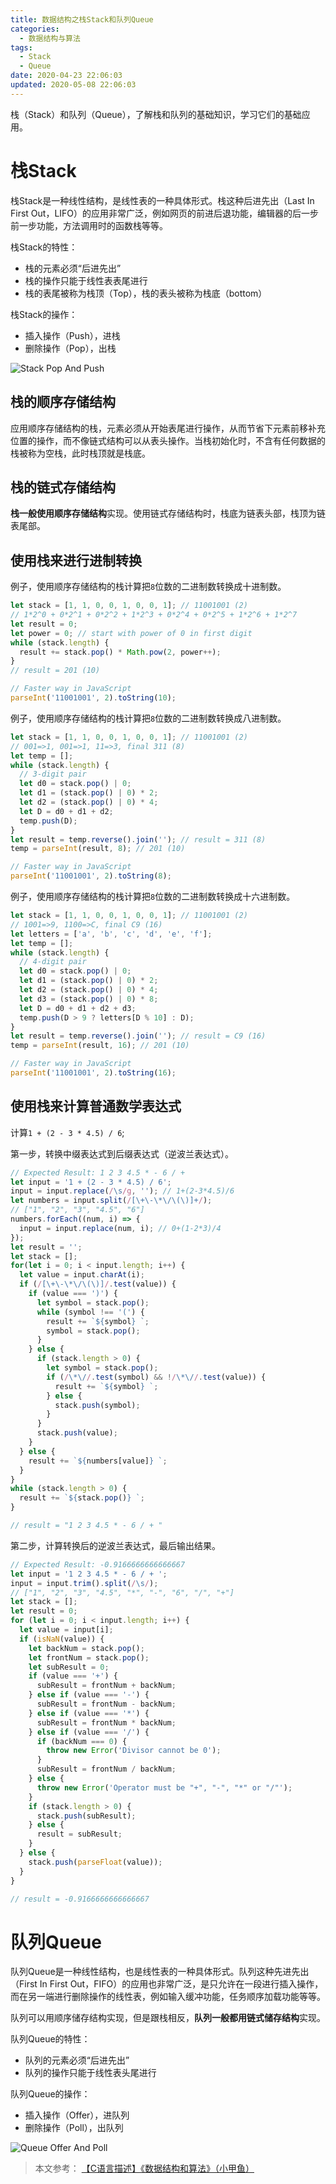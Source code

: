 ```yaml
---
title: 数据结构之栈Stack和队列Queue
categories:
  - 数据结构与算法
tags:
  - Stack
  - Queue
date: 2020-04-23 22:06:03
updated: 2020-05-08 22:06:03
---
```


栈（Stack）和队列（Queue），了解栈和队列的基础知识，学习它们的基础应用。

<!-- more -->

# 栈Stack

栈Stack是一种线性结构，是线性表的一种具体形式。栈这种后进先出（Last In First Out，LIFO）的应用非常广泛，例如网页的前进后退功能，编辑器的后一步前一步功能，方法调用时的函数栈等等。

栈Stack的特性：
- 栈的元素必须“后进先出”
- 栈的操作只能于线性表表尾进行
- 栈的表尾被称为栈顶（Top），栈的表头被称为栈底（bottom）

栈Stack的操作：
- 插入操作（Push），进栈
- 删除操作（Pop），出栈

![Stack Pop And Push](/gallery/data-structure-stack.png)

## 栈的顺序存储结构

应用顺序存储结构的栈，元素必须从开始表尾进行操作，从而节省下元素前移补充位置的操作，而不像链式结构可以从表头操作。当栈初始化时，不含有任何数据的栈被称为空栈，此时栈顶就是栈底。

## 栈的链式存储结构

**栈一般使用顺序存储结构**实现。使用链式存储结构时，栈底为链表头部，栈顶为链表尾部。

## 使用栈来进行进制转换

例子，使用顺序存储结构的栈计算把`8`位数的二进制数转换成十进制数。
``` js Javascript
let stack = [1, 1, 0, 0, 1, 0, 0, 1]; // 11001001 (2)
// 1*2^0 + 0*2^1 + 0*2^2 + 1*2^3 + 0*2^4 + 0*2^5 + 1*2^6 + 1*2^7
let result = 0;
let power = 0; // start with power of 0 in first digit
while (stack.length) {
  result += stack.pop() * Math.pow(2, power++);
}
// result = 201 (10)

// Faster way in JavaScript
parseInt('11001001', 2).toString(10);
```

例子，使用顺序存储结构的栈计算把`8`位数的二进制数转换成八进制数。
``` js Javascript
let stack = [1, 1, 0, 0, 1, 0, 0, 1]; // 11001001 (2)
// 001=>1, 001=>1, 11=>3, final 311 (8)
let temp = [];
while (stack.length) {
  // 3-digit pair
  let d0 = stack.pop() | 0;
  let d1 = (stack.pop() | 0) * 2;
  let d2 = (stack.pop() | 0) * 4;
  let D = d0 + d1 + d2;
  temp.push(D);
}
let result = temp.reverse().join(''); // result = 311 (8)
temp = parseInt(result, 8); // 201 (10)

// Faster way in JavaScript
parseInt('11001001', 2).toString(8);
```

例子，使用顺序存储结构的栈计算把`8`位数的二进制数转换成十六进制数。
``` js Javascript
let stack = [1, 1, 0, 0, 1, 0, 0, 1]; // 11001001 (2)
// 1001=>9, 1100=>C, final C9 (16)
let letters = ['a', 'b', 'c', 'd', 'e', 'f'];
let temp = [];
while (stack.length) {
  // 4-digit pair
  let d0 = stack.pop() | 0;
  let d1 = (stack.pop() | 0) * 2;
  let d2 = (stack.pop() | 0) * 4;
  let d3 = (stack.pop() | 0) * 8;
  let D = d0 + d1 + d2 + d3;
  temp.push(D > 9 ? letters[D % 10] : D);
}
let result = temp.reverse().join(''); // result = C9 (16)
temp = parseInt(result, 16); // 201 (10)

// Faster way in JavaScript
parseInt('11001001', 2).toString(16);
```

## 使用栈来计算普通数学表达式

计算`1 + (2 - 3 * 4.5) / 6`;

第一步，转换中缀表达式到后缀表达式（逆波兰表达式）。

``` js JavaScript
// Expected Result: 1 2 3 4.5 * - 6 / +
let input = '1 + (2 - 3 * 4.5) / 6';
input = input.replace(/\s/g, ''); // 1+(2-3*4.5)/6
let numbers = input.split(/[\+\-\*\/\(\)]+/);
// ["1", "2", "3", "4.5", "6"]
numbers.forEach((num, i) => {
  input = input.replace(num, i); // 0+(1-2*3)/4
});
let result = '';
let stack = [];
for(let i = 0; i < input.length; i++) {
  let value = input.charAt(i);
  if (/[\+\-\*\/\(\)]/.test(value)) {
    if (value === ')') {
      let symbol = stack.pop();
      while (symbol !== '(') {
        result += `${symbol} `;
        symbol = stack.pop();
      }
    } else {
      if (stack.length > 0) {
        let symbol = stack.pop();
        if (/\*\//.test(symbol) && !/\*\//.test(value)) {
          result += `${symbol} `;
        } else {
          stack.push(symbol);
        }
      }
      stack.push(value);
    }
  } else {
    result += `${numbers[value]} `;
  }
}
while (stack.length > 0) {
  result += `${stack.pop()} `;
}

// result = "1 2 3 4.5 * - 6 / + "
```

第二步，计算转换后的逆波兰表达式，最后输出结果。

``` js JavaScript
// Expected Result: -0.9166666666666667
let input = '1 2 3 4.5 * - 6 / + ';
input = input.trim().split(/\s/);
// ["1", "2", "3", "4.5", "*", "-", "6", "/", "+"]
let stack = [];
let result = 0;
for (let i = 0; i < input.length; i++) {
  let value = input[i];
  if (isNaN(value)) {
    let backNum = stack.pop();
    let frontNum = stack.pop();
    let subResult = 0;
    if (value === '+') {
      subResult = frontNum + backNum;
    } else if (value === '-') {
      subResult = frontNum - backNum;
    } else if (value === '*') {
      subResult = frontNum * backNum;
    } else if (value === '/') {
      if (backNum === 0) {
        throw new Error('Divisor cannot be 0');
      }
      subResult = frontNum / backNum;
    } else {
      throw new Error('Operator must be "+", "-", "*" or "/"');
    }
    if (stack.length > 0) {
      stack.push(subResult);
    } else {
      result = subResult;
    }
  } else {
    stack.push(parseFloat(value));
  }
}

// result = -0.9166666666666667
```

# 队列Queue

队列Queue是一种线性结构，也是线性表的一种具体形式。队列这种先进先出（First In First Out，FIFO）的应用也非常广泛，是只允许在一段进行插入操作，而在另一端进行删除操作的线性表，例如输入缓冲功能，任务顺序加载功能等等。

队列可以用顺序储存结构实现，但是跟栈相反，**队列一般都用链式储存结构**实现。

队列Queue的特性：
- 队列的元素必须“后进先出”
- 队列的操作只能于线性表头尾进行

队列Queue的操作：
- 插入操作（Offer），进队列
- 删除操作（Poll），出队列

![Queue Offer And Poll](/gallery/data-structure-queue.png)

> 本文参考：
> [【C语言描述】《数据结构和算法》（小甲鱼）](https://www.bilibili.com/video/BV1jW411K7yg)